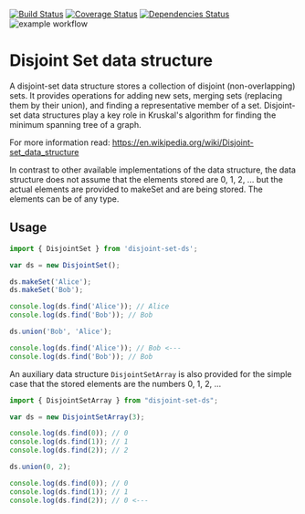 [![Build Status](https://travis-ci.com/dranidis/disjoint-set-ds.svg?branch=main)](https://travis-ci.com/dranidis/disjoint-set-ds)
[![Coverage Status](https://coveralls.io/repos/github/dranidis/disjoint-set-ds/badge.svg)](https://coveralls.io/github/dranidis/disjoint-set-ds)
[![Dependencies Status](https://status.david-dm.org/gh/dranidis/disjoint-set-ds.svg)](https://status.david-dm.org/gh/dranidis/disjoint-set-ds)
![example workflow](https://github.com/dranidis/disjoint-set-ds/actions/workflows/main.yml/badge.svg)

# Disjoint Set data structure

A disjoint-set data structure stores a collection of disjoint (non-overlapping) sets. It provides operations for adding new sets, merging sets (replacing them by their union), and finding a representative member of a set. Disjoint-set data structures play a key role in Kruskal's algorithm for finding the minimum spanning tree of a graph. 

For more information read: https://en.wikipedia.org/wiki/Disjoint-set_data_structure


In contrast to other available implementations of the data structure, the data structure does not assume that the elements stored are 0, 1, 2, ... but the actual elements are provided to makeSet and are being stored. The elements can be of any type.

## Usage

```javascript
import { DisjointSet } from 'disjoint-set-ds';

var ds = new DisjointSet();

ds.makeSet('Alice');
ds.makeSet('Bob');

console.log(ds.find('Alice')); // Alice
console.log(ds.find('Bob')); // Bob

ds.union('Bob', 'Alice');

console.log(ds.find('Alice')); // Bob <---
console.log(ds.find('Bob')); // Bob
```

An auxiliary data structure ```DisjointSetArray``` is also provided for the simple case that the stored elements are the numbers 0, 1, 2, ...

```javascript
import { DisjointSetArray } from "disjoint-set-ds";

var ds = new DisjointSetArray(3);

console.log(ds.find(0)); // 0
console.log(ds.find(1)); // 1
console.log(ds.find(2)); // 2

ds.union(0, 2);

console.log(ds.find(0)); // 0
console.log(ds.find(1)); // 1
console.log(ds.find(2)); // 0 <---
```
